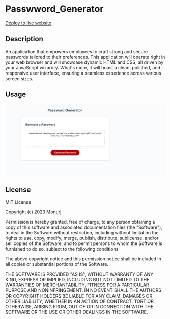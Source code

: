 # Passwword_Generator

[Deploy to live website](https://montjrj.github.io/password_generator/)

## Description
An application that empowers employees to craft strong and secure passwords tailored to their preferences. This application will operate right in your web browser and will showcase dynamic HTML and CSS, all driven by your JavaScript wizardry. What's more, it will boast a clean, polished, and responsive user interface, ensuring a seamless experience across various screen sizes.

## Usage

![Alt text](image.png)

## License
MIT License

Copyright (c) 2023 Montjrj

Permission is hereby granted, free of charge, to any person obtaining a copy
of this software and associated documentation files (the "Software"), to deal
in the Software without restriction, including without limitation the rights
to use, copy, modify, merge, publish, distribute, sublicense, and/or sell
copies of the Software, and to permit persons to whom the Software is
furnished to do so, subject to the following conditions:

The above copyright notice and this permission notice shall be included in all
copies or substantial portions of the Software.

THE SOFTWARE IS PROVIDED "AS IS", WITHOUT WARRANTY OF ANY KIND, EXPRESS OR
IMPLIED, INCLUDING BUT NOT LIMITED TO THE WARRANTIES OF MERCHANTABILITY,
FITNESS FOR A PARTICULAR PURPOSE AND NONINFRINGEMENT. IN NO EVENT SHALL THE
AUTHORS OR COPYRIGHT HOLDERS BE LIABLE FOR ANY CLAIM, DAMAGES OR OTHER
LIABILITY, WHETHER IN AN ACTION OF CONTRACT, TORT OR OTHERWISE, ARISING FROM,
OUT OF OR IN CONNECTION WITH THE SOFTWARE OR THE USE OR OTHER DEALINGS IN THE
SOFTWARE.